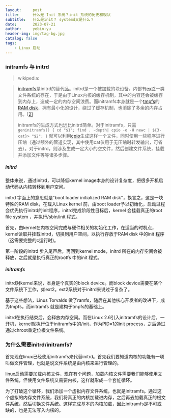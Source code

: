 ```yaml
---
layout:     post
title:      什么是 Init 系统？init 系统的历史和现状
subtitle:   什么是init？ systemd又是什么？
date:       2023-07-21
author:     yebin-yu
header-img: img/tag-bg.jpg
catalog: false
tags:
    - Linux 启动
---
```


### initramfs 与 initrd

> wikipedia: 

> [initramfs](https://zh.wikipedia.org/w/index.php?title=Initramfs&action=edit&redlink=1)是initrd的替代品。initrd是一个被加载的块设备，内部有[ext2](https://zh.wikipedia.org/wiki/Ext2)一类文件系统的存在，于是由于Linux内核的缓存机制，其中的内容还会被缓存到内存上，造成一定的内存空间浪费。而initramfs本身就是一个[tmpfs](https://zh.wikipedia.org/wiki/Tmpfs)的[RAM disk](https://zh.wikipedia.org/wiki/RAM_disk)，拥有最小化的设计，绕过了缓存机制，也消除了多余的内存占用。[[2\]](https://zh.wikipedia.org/wiki/Initrd#cite_note-2)
>
> initramfs的生成方式也远比initrd简单。对于initramfs，只需 `geninitramfs() { cd "$1"; find . -depth| cpio -o -H newc | ${3-cat}> "$2"; }` 就可以利用[cpio](https://zh.wikipedia.org/wiki/Cpio)生成这样一个文件，同时使用一些程序进行压缩（通过额外的管道实现，其中使用cat仅用于无压缩时转发输出，可省去）。对于initrd，则涉及生成一定大小的空文件，然后创建文件系统，挂载并添加文件等等诸多步骤。

##### initrd

整体来说，通过initrd，可以降低kernel image本身的设计复杂度，把很多开机启动代码从内核转移到用户空间。

initrd 字面上的意思就是"boot loader initialized RAM disk"，换言之，这是一块特殊的RAM disk，在载入Linux kernel 前，由boot loader予以初始化，启动过程会优先执行initrd的init程序，initrd完成阶段性目标后，kernel 会挂载真正的root file system ，并执行/sbin/init 程式。

首先，由kernel在内核空间完成与硬件相关的初始化工作，在适当的时机点，kernel读取并挂载initrd，切换到用户空间，以执行存放于RAM disk 中的init 程序（这需要完整的c运行时)。

第一阶段的initrd 步入尾声后，再回到kernel mode，initrd 所在的内存空间会被释放，之后就是执行真正的rootfs 中的init 程式。

##### initramfs

initrd对kernel来说，本身是个真实的block device。而block device需要在某个文件系统下工作，如ext2。ext2系统对于initrd来说过于复杂了。

基于这些想法，Linus Torvalds 做了ramfs，随后在其他核心开发者的改进下，成为tmpfs，而initramfs 就是建构于tmpfs的基础上。

initrd在执行结束后，会释放内存空间。而在Linux 2.6引入initramfs的设计后，一开机，kernel就执行位于initramfs中的/init，作为PID=1的init process，之后通过通过chroot重定位根文件系统。




### 为什么需要initrd/initramfs?

首先现在linux已经使用initramfs来代替initrd。首先我们要知道内核的功能有一项叫做文件管理，也就是说文件系统是由内核来进行管理的。

linux启动需要加载内核文件，现在有个问题，加载内核文件需要我们能够使用文件系统，但使用文件系统又需要内核，这样就形成一个套娃循环。

为了打破这个循环，我们添加一个虚拟内存文件系统，也就是initramfs。通过这个虚拟的内存文件系统，我们将真正的内核加载进内存，之后再去加载真正的根文件系统，然后切换文件系统。这样完成基本的内核加载，因此initramfs是不可或缺的，也是无法写入内核的。
